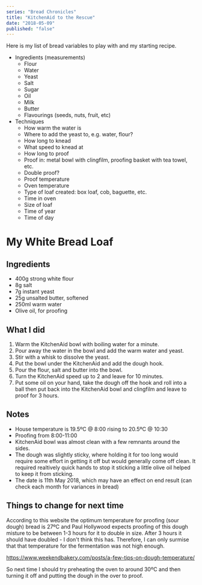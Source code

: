 ```yaml
---
series: "Bread Chronicles"
title: "KitchenAid to the Rescue"
date: "2018-05-09"
published: "false"
---
```


Here is my list of bread variables to play with and my starting recipe. 

- Ingredients (measurements)
    - Flour
    - Water
    - Yeast
    - Salt
    - Sugar
    - Oil
    - Milk
    - Butter
    - Flavourings (seeds, nuts, fruit, etc)
- Techniques
    - How warm the water is
    - Where to add the yeast to, e.g. water, flour?
    - How long to knead
    - What speed to knead at
    - How long to proof
    - Proof in: metal bowl with clingfilm, proofing basket with tea towel, etc. 
    - Double proof?
    - Proof temperature
    - Oven temperature
    - Type of loaf created: box loaf, cob, baguette, etc.
    - Time in oven
    - Size of loaf
    - Time of year
    - Time of day
    
# My White Bread Loaf

## Ingredients

- 400g strong white flour
- 8g salt
- 7g instant yeast
- 25g unsalted butter, softened
- 250ml warm water
- Olive oil, for proofing

## What I did

1. Warm the KitchenAid bowl with boiling water for a minute.
2. Pour away the water in the bowl and add the warm water and yeast. 
3. Stir with a whisk to dissolve the yeast. 
4. Put the bowl under the KitchenAid and add the dough hook. 
5. Pour the flour, salt and butter into the bowl. 
6. Turn the KitchenAid speed up to 2 and leave for 10 minutes.
7. Put some oil on your hand, take the dough off the hook and roll into a ball then put back into the KitchenAid bowl and clingfilm and leave to proof for 3 hours.

## Notes

- House temperature is 19.5ºC @ 8:00 rising to 20.5ºC @ 10:30
- Proofing from 8:00-11:00
- KitchenAid bowl was almost clean with a few remnants around the sides. 
- The dough was slightly sticky, where holding it for too long would require some effort in getting it off but would generally come off clean. It required realtively quick hands to stop it sticking a little olive oil helped to keep it from sticking. 
- The date is 11th May 2018, which may have an effect on end result (can check each month for variances in bread)

## Things to change for next time

According to this website the optimum temperature for proofing (sour dough) bread is 27ºC and Paul Hollywood expects proofing of this dough misture to be between 1-3 hours for it to double in size. After 3 hours it should have doubled - I don't think this has. Therefore, I can only surmise that that temperature for the fermentation was not high enough.

https://www.weekendbakery.com/posts/a-few-tips-on-dough-temperature/

So next time I should try preheating the oven to around 30ºC and then turning it off and putting the dough in the over to proof.